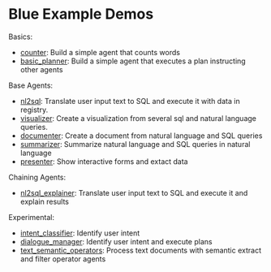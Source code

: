 # Blue Example Demos

Basics:
* [counter](counter): Build a simple agent that counts words 
* [basic_planner](basic_planner): Build a simple agent that executes a plan instructing other agents

Base Agents:
* [nl2sql](nl2sql): Translate user input text to SQL and execute it with data in registry.
* [visualizer](visualizer): Create a visualization from several sql and natural language queries.
* [documenter](documenter): Create a document from natural language and SQL queries
* [summarizer](summarizer): Summarize natural language and SQL queries in natural language
* [presenter](presenter): Show interactive forms and extact data

Chaining Agents:
* [nl2sql_explainer](nl2sql_explainer): Translate user input text to SQL and execute it and explain results 


Experimental:
* [intent_classifier](intent_classifier): Identify user intent 
* [dialogue_manager](dialogue_manager): Identify user intent and execute plans
* [text_semantic_operators](text_semantics): Process text documents with semantic extract and filter operator agents
